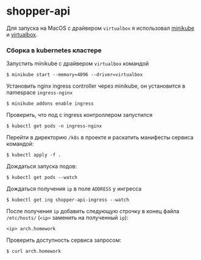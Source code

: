 # shopper-api

Для запуска на MacOS с драйвером `virtualbox` я использовал [minikube](https://minikube.sigs.k8s.io/docs/start/) и [virtualbox](https://www.virtualbox.org/wiki/Downloads).

### Сборка в kubernetes кластере

Запустить minikube с драйвером `virtualbox` командой

```
$ minikube start --memory=4096 --driver=virtualbox
```

Установить nginx ingress controller через minikube, он установится в namespace `ingress-nginx`

```
$ minikube addons enable ingress
```

Проверить, что под с ingress контроллером запустился

```
$ kubectl get pods -n ingress-nginx
```

Перейти в директорию `/k8s` в проекте и раскатить манифесты сервиса командой:

```
$ kubectl apply -f .
```

Дождаться запуска подов:

```
$ kubectl get pods --watch
```

Дождаться получения `ip` в поле `ADDRESS` у ингресса

```
$ kubectl get ing shopper-api-ingress --watch
```

После получения `ip` добавить следующую строчку в конец файла `/etc/hosts/` (`<ip>` заменить на полученный `ip`):

```
<ip> arch.homework
```

Проверить доступность сервиса запросом:

```
$ curl arch.homework
```
